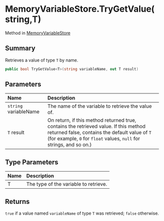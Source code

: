 # MemoryVariableStore.TryGetValue(string,T)

Method in [MemoryVariableStore](api/csharp/yarn.memoryvariablestore.md)

## Summary


Retrieves a value of type  <code>T</code>  by name.


```csharp
public bool TryGetValue<T>(string variableName, out T result)
```

## Parameters

|Name|Description|
|:---|:---|
|`string` variableName|The name of the variable to retrieve the value of.|
|`T` result|On return, if this method returned true, contains the retrieved value. If this method returned false, contains the default value of  <code>T</code>  (for example, <code>0</code>  for  <code>float</code>  values,  <code>null</code>  for strings, and so on.)|

## Type Parameters

|Name|Description|
|:---|:---|
|T|The type of the variable to retrieve.|

## Returns

<code>true</code>  if a value named  <code>variableName</code>  of type  <code>T</code>  was
retrieved;  <code>false</code>  otherwise.

